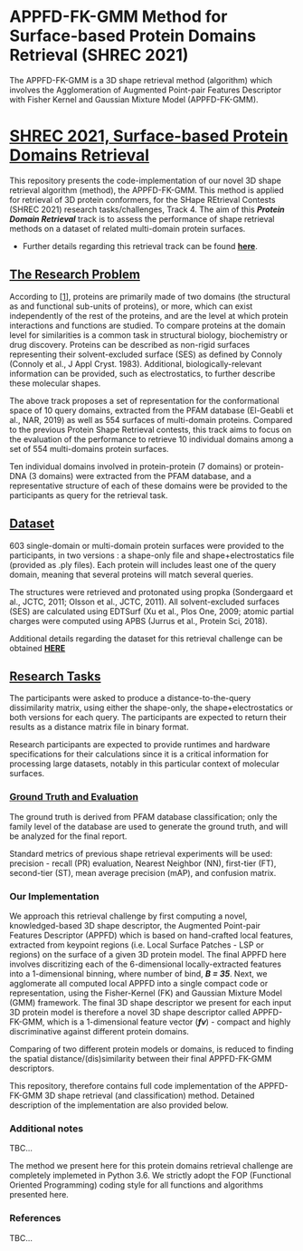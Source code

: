 # APPFD-FK-GMM Method for Surface-based Protein Domains Retrieval (SHREC 2021)
The APPFD-FK-GMM is a 3D shape retrieval method (algorithm) which involves the Agglomeration of Augmented Point-pair Features Descriptor with Fisher Kernel and Gaussian Mixture Model (APPFD-FK-GMM).


# [SHREC 2021, Surface-based Protein Domains Retrieval](http://shrec2021.drugdesign.fr/)
This repository presents the code-implementation of our novel 3D shape retrieval algorithm (method), the APPFD-FK-GMM. This method is applied for retrieval of 3D protein conformers, for the SHape REtrieval Contests (SHREC 2021) research tasks/challenges, Track 4. The aim of this ***Protein Domain Retrieval*** track is to assess the performance of shape retrieval methods on a dataset of related multi-domain protein surfaces.

* Further details regarding this retrieval track can be found **[here](http://shrec2021.drugdesign.fr/)**.


## [The Research Problem](https://github.com/KoksiHub/APPFD_FK_GMM-Method-For-SHREC-2021-Surface-based-Protein-Domains-Retrieval)
According to [[1](http://shrec2021.drugdesign.fr/)], proteins are primarily made of two domains (the structural as and functional sub-units of proteins), or more, which can exist independently of the rest of the proteins, and are the level at which protein interactions and functions are studied. To compare proteins at the domain level for similarities is a common task in structural biology, biochemistry or drug discovery. Proteins can be described as non-rigid surfaces representing their solvent-excluded surface (SES) as defined by Connoly (Connoly et al., J Appl Cryst. 1983). Additional, biologically-relevant information can be provided, such as electrostatics, to further describe these molecular shapes.

The above track proposes a set of representation for the conformational space of 10 query domains, extracted from the PFAM database (El-Geabli et al., NAR, 2019) as well as 554 surfaces of multi-domain proteins. Compared to the previous Protein Shape Retrieval contests, this track aims to focus on the evaluation of the performance to retrieve 10 individual domains among a set of 554 multi-domains protein surfaces.

Ten individual domains involved in protein-protein (7 domains) or protein-DNA (3 domains) were extracted from the PFAM database, and a representative structure of each of these domains were be provided to the participants as query for the retrieval task.


## [Dataset](http://shrec2021.drugdesign.fr/)
603 single-domain or multi-domain protein surfaces were provided to the participants, in two versions : a shape-only file and shape+electrostatics file (provided as .ply files). Each protein will includes least one of the query domain, meaning that several proteins will match several queries.

The structures were retrieved and protonated using propka (Sondergaard et al., JCTC, 2011; Olsson et al., JCTC, 2011). All solvent-excluded surfaces (SES) are calculated using EDTSurf (Xu et al., Plos One, 2009; atomic partial charges were computed using APBS (Jurrus et al., Protein Sci, 2018).

Additional details regarding the dataset for this retrieval challenge can be obtained **[HERE](http://shrec2021.drugdesign.fr/)**


## [Research Tasks](http://shrec2021.drugdesign.fr/)
The participants were asked to produce a distance-to-the-query dissimilarity matrix, using either the shape-only, the shape+electrostatics or both versions for each query. 
The participants are expected to return their results as a distance matrix file in binary format.

Research participants are expected to provide runtimes and hardware specifications for their calculations since it is a critical information for processing large datasets, notably in this particular context of molecular surfaces.


### [Ground Truth and Evaluation](http://shrec2021.drugdesign.fr/)
The ground truth is derived from PFAM database classification; only the family level of the database are used to generate the ground truth, and will be analyzed for the final report.

Standard metrics of previous shape retrieval experiments will be used: precision - recall (PR) evaluation, Nearest Neighbor (NN), first-tier (FT), second-tier (ST), mean average precision (mAP), and confusion matrix.


### Our Implementation
We approach this retrieval challenge by first computing a novel, knowledged-based 3D shape descriptor, the Augmented Point-pair Features Descriptor (APPFD) which is based on hand-crafted local features, extracted from keypoint regions (i.e. Local Surface Patches - LSP or regions) on the surface of a given 3D protein model. The final APPFD here involves discritizing each of the 6-dimensional locally-extracted features into a 1-dimensional binning, where number of bind, ***B = 35***. Next, we agglomerate all computed local APPFD into a single compact code or representation, using the Fisher-Kernel (FK) and Gaussian Mixture Model (GMM) framework. The final 3D shape descriptor we present for each input 3D protein model is therefore a novel 3D shape descriptor called APPFD-FK-GMM, which is a 1-dimensional feature vector (***fv***) - compact and highly discriminative against different protein domains.

Comparing of two different protein models or domains, is reduced to finding the spatial distance/(dis)similarity between their final APPFD-FK-GMM descriptors.

This repository, therefore contains full code implementation of the APPFD-FK-GMM 3D shape retrieval (and classification) method. Detained description of the implementation are also provided below.

### Additional notes
TBC...

The method we present here for this protein domains retrieval challenge are completely implemeted in Python 3.6. We strictly adopt the FOP (Functional Oriented Programming) coding style for all functions and algorithms presented here.

### References
TBC...
